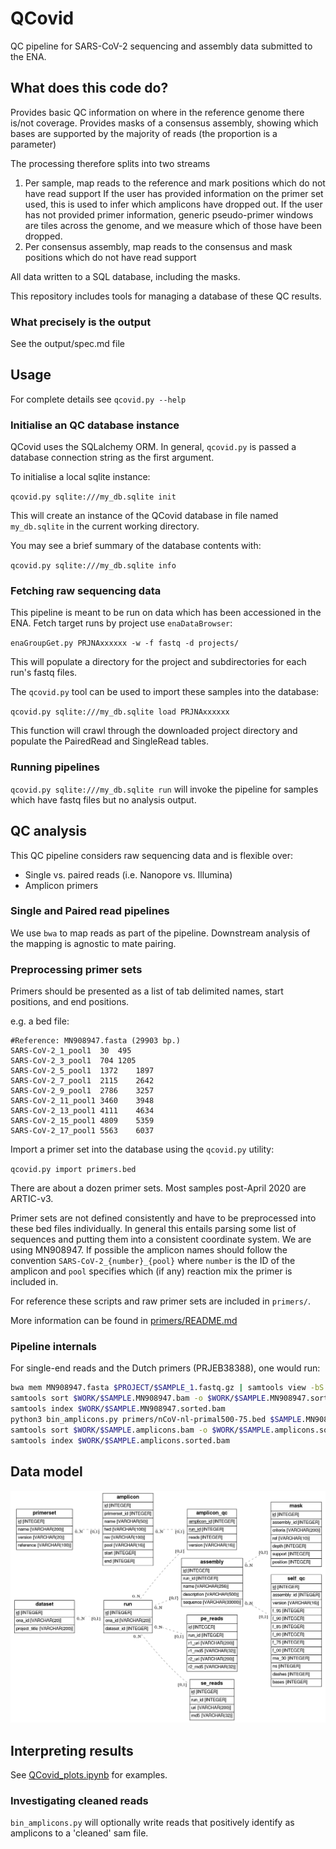 # QCovid

QC pipeline for SARS-CoV-2 sequencing and assembly data submitted to the ENA.

## What does this code do?

Provides basic QC information on where in the reference genome there is/not coverage.
Provides masks of a consensus assembly, showing which bases are supported by the majority of reads (the proportion is a parameter)

The processing therefore splits into two streams

1. Per sample, map reads to the reference and mark positions which do not have read support 
   If the user has provided information on the primer set used, this is used to infer which amplicons have dropped out.
   If the user has not provided primer information, generic pseudo-primer windows are tiles across the genome, and we measure which
   of those have been dropped.
2. Per consensus assembly, map reads to the consensus and mask positions which do not have read support

All data written to a SQL database, including the masks.

This repository includes tools for managing a database of these QC results.

### What precisely is the output

See the output/spec.md file

## Usage

For complete details see `qcovid.py --help`

### Initialise an QC database instance

QCovid uses the SQLalchemy ORM. In general, `qcovid.py` is passed a database connection string as the first argument.

To initialise a local sqlite instance:

`qcovid.py sqlite:///my_db.sqlite init`

This will create an instance of the QCovid database in file named `my_db.sqlite` in the current working directory.

You may see a brief summary of the database contents with:

`qcovid.py sqlite:///my_db.sqlite info`

### Fetching raw sequencing data

This pipeline is meant to be run on data which has been accessioned in the ENA. Fetch target runs by project use `enaDataBrowser`:

`enaGroupGet.py PRJNAxxxxxx -w -f fastq -d projects/`

This will populate a directory for the project and subdirectories for each run's fastq files.

The `qcovid.py` tool can be used to import these samples into the database:

`qcovid.py sqlite:///my_db.sqlite load PRJNAxxxxxx`

This function will crawl through the downloaded project directory and populate the PairedRead and SingleRead tables.

### Running pipelines

`qcovid.py sqlite:///my_db.sqlite run` will invoke the pipeline for samples which have fastq files but no analysis output.

## QC analysis 

This QC pipeline considers raw sequencing data and is flexible over:

* Single vs. paired reads (i.e. Nanopore vs. Illumina)
* Amplicon primers

### Single and Paired read pipelines

We use `bwa` to map reads as part of the pipeline. Downstream analysis of the mapping is agnostic to mate pairing.

### Preprocessing primer sets

Primers should be presented as a list of tab delimited names, start positions, and end positions.

e.g. a bed file:

```
#Reference: MN908947.fasta (29903 bp.)
SARS-CoV-2_1_pool1	30	495
SARS-CoV-2_3_pool1	704	1205
SARS-CoV-2_5_pool1	1372	1897
SARS-CoV-2_7_pool1	2115	2642
SARS-CoV-2_9_pool1	2786	3257
SARS-CoV-2_11_pool1	3460	3948
SARS-CoV-2_13_pool1	4111	4634
SARS-CoV-2_15_pool1	4809	5359
SARS-CoV-2_17_pool1	5563	6037
```

Import a primer set into the database using the `qcovid.py` utility:

`qcovid.py import primers.bed`

There are about a dozen primer sets. Most samples post-April 2020 are ARTIC-v3.

Primer sets are not defined consistently and have to be preprocessed into these bed files individually. In general this entails parsing some list of sequences and putting them into a consistent coordinate system. We are using MN908947. If possible the amplicon names should follow the convention `SARS-CoV-2_{number}_{pool}` where `number` is the ID of the amplicon and `pool` specifies which (if any) reaction mix the primer is included in.

For reference these scripts and raw primer sets are included in `primers/`.

More information can be found in [primers/README.md](primers/README.md)

### Pipeline internals

For single-end reads and the Dutch primers (PRJEB38388), one would run:

```bash
bwa mem MN908947.fasta $PROJECT/$SAMPLE_1.fastq.gz | samtools view -bS - > $WORK/$SAMPLE.MN908947.bam
samtools sort $WORK/$SAMPLE.MN908947.bam -o $WORK/$SAMPLE.MN908947.sorted.bam
samtools index $WORK/$SAMPLE.MN908947.sorted.bam
python3 bin_amplicons.py primers/nCoV-nl-primal500-75.bed $SAMPLE.MN908947.sorted.bam
samtools sort $WORK/$SAMPLE.amplicons.bam -o $WORK/$SAMPLE.amplicons.sorted.bam
samtools index $WORK/$SAMPLE.amplicons.sorted.bam
```
## Data model

![QCovid ORM schema](doc/schema.png)

## Interpreting results

See [QCovid_plots.ipynb](QCovid_plots.ipynb) for examples.

### Investigating cleaned reads
`bin_amplicons.py` will optionally write reads that positively identify as amplicons to a 'cleaned' sam file.

